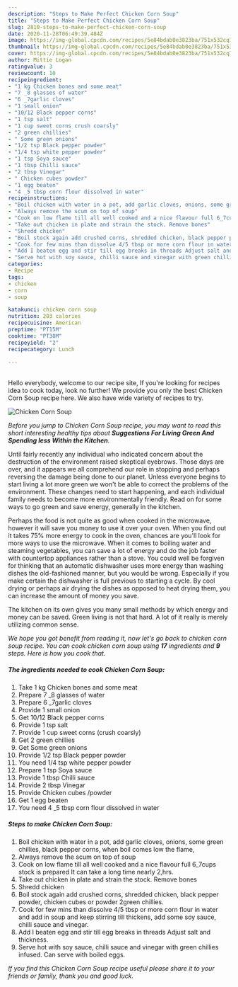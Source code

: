 ```yaml
---
description: "Steps to Make Perfect Chicken Corn Soup"
title: "Steps to Make Perfect Chicken Corn Soup"
slug: 2810-steps-to-make-perfect-chicken-corn-soup
date: 2020-11-28T06:49:39.484Z
image: https://img-global.cpcdn.com/recipes/5e84bdab0e3823ba/751x532cq70/chicken-corn-soup-recipe-main-photo.jpg
thumbnail: https://img-global.cpcdn.com/recipes/5e84bdab0e3823ba/751x532cq70/chicken-corn-soup-recipe-main-photo.jpg
cover: https://img-global.cpcdn.com/recipes/5e84bdab0e3823ba/751x532cq70/chicken-corn-soup-recipe-main-photo.jpg
author: Mittie Logan
ratingvalue: 3
reviewcount: 10
recipeingredient:
- "1 kg Chicken bones and some meat"
- "7 _8 glasses of water"
- "6 _7garlic cloves"
- "1 small onion"
- "10/12 Black pepper corns"
- "1 tsp salt"
- "1 cup sweet corns crush coarsly"
- "2 green chillies"
- " Some green onions"
- "1/2 tsp Black pepper powder"
- "1/4 tsp white pepper powder"
- "1 tsp Soya sauce"
- "1 tbsp Chilli sauce"
- "2 tbsp Vinegar"
- " Chicken cubes powder"
- "1 egg beaten"
- "4 _5 tbsp corn flour dissolved in water"
recipeinstructions:
- "Boil chicken with water in a pot, add garlic cloves, onions, some green chillies, black pepper corns, when boil comes low the flame,"
- "Always remove the scum on top of soup"
- "Cook on low flame till all well cooked and a nice flavour full 6_7cups stock is prepared It can take a long time nearly 2,hrs."
- "Take out chicken in plate and strain the stock. Remove bones"
- "Shredd chicken"
- "Boil stock again add crushed corns, shredded chicken, black pepper powder, chicken cubes or powder 2green chillies."
- "Cook for few mins than dissolve 4/5 tbsp or more corn flour in water and add in soup and keep stirring till thickens, add some soy sauce, chilli sauce and vinegar."
- "Add I beaten egg and stir till egg breaks in threads Adjust salt and thickness."
- "Serve hot with soy sauce, chilli sauce and vinegar with green chillies infused. Can serve with boiled eggs."
categories:
- Recipe
tags:
- chicken
- corn
- soup

katakunci: chicken corn soup 
nutrition: 203 calories
recipecuisine: American
preptime: "PT15M"
cooktime: "PT38M"
recipeyield: "2"
recipecategory: Lunch

---
```

<br>
Hello everybody, welcome to our recipe site, If you're looking for recipes idea to cook today, look no further! We provide you only the best Chicken Corn Soup recipe here. We also have wide variety of recipes to try.
<br>


![Chicken Corn Soup](https://img-global.cpcdn.com/recipes/5e84bdab0e3823ba/751x532cq70/chicken-corn-soup-recipe-main-photo.jpg)

<i>Before you jump to Chicken Corn Soup recipe, you may want to read this short interesting healthy tips about 
<strong>Suggestions For Living Green And Spending less Within the Kitchen</strong>.</i>
</br>

Until fairly recently any individual who indicated concern about the destruction of the environment raised skeptical eyebrows. Those days are over, and it appears we all comprehend our role in stopping and perhaps reversing the damage being done to our planet. Unless everyone begins to start living a lot more green we won't be able to correct the problems of the environment. These changes need to start happening, and each individual family needs to become more environmentally friendly. Read on for some ways to go green and save energy, generally in the kitchen.

Perhaps the food is not quite as good when cooked in the microwave, however it will save you money to use it over your oven. When you find out it takes 75% more energy to cook in the oven, chances are you'll look for more ways to use the microwave. When it comes to boiling water and steaming vegetables, you can save a lot of energy and do the job faster with countertop appliances rather than a stove. You could well be forgiven for thinking that an automatic dishwasher uses more energy than washing dishes the old-fashioned manner, but you would be wrong. Especially if you make certain the dishwasher is full previous to starting a cycle. By cool drying or perhaps air drying the dishes as opposed to heat drying them, you can increase the amount of money you save.

The kitchen on its own gives you many small methods by which energy and money can be saved. Green living is not that hard. A lot of it really is merely utilizing common sense.


<i>We hope you got benefit from reading it, now let's go back to chicken corn soup recipe. You can cook chicken corn soup using <strong>17</strong> ingredients and <strong>9</strong> steps. Here is how you cook that.
</i>

##### The ingredients needed to cook Chicken Corn Soup:

1. Take 1 kg Chicken bones and some meat
1. Prepare 7 _8 glasses of water
1. Prepare 6 _7garlic cloves
1. Provide 1 small onion
1. Get 10/12 Black pepper corns
1. Provide 1 tsp salt
1. Provide 1 cup sweet corns (crush coarsly)
1. Get 2 green chillies
1. Get  Some green onions
1. Provide 1/2 tsp Black pepper powder
1. You need 1/4 tsp white pepper powder
1. Prepare 1 tsp Soya sauce
1. Provide 1 tbsp Chilli sauce
1. Provide 2 tbsp Vinegar
1. Provide  Chicken cubes /powder
1. Get 1 egg beaten
1. You need 4 _5 tbsp corn flour dissolved in water


##### Steps to make Chicken Corn Soup:

1. Boil chicken with water in a pot, add garlic cloves, onions, some green chillies, black pepper corns, when boil comes low the flame,
1. Always remove the scum on top of soup
1. Cook on low flame till all well cooked and a nice flavour full 6_7cups stock is prepared It can take a long time nearly 2,hrs.
1. Take out chicken in plate and strain the stock. Remove bones
1. Shredd chicken
1. Boil stock again add crushed corns, shredded chicken, black pepper powder, chicken cubes or powder 2green chillies.
1. Cook for few mins than dissolve 4/5 tbsp or more corn flour in water and add in soup and keep stirring till thickens, add some soy sauce, chilli sauce and vinegar.
1. Add I beaten egg and stir till egg breaks in threads Adjust salt and thickness.
1. Serve hot with soy sauce, chilli sauce and vinegar with green chillies infused. Can serve with boiled eggs.


<i>If you find this Chicken Corn Soup recipe useful please share it to your friends or family, thank you and good luck.</i>
